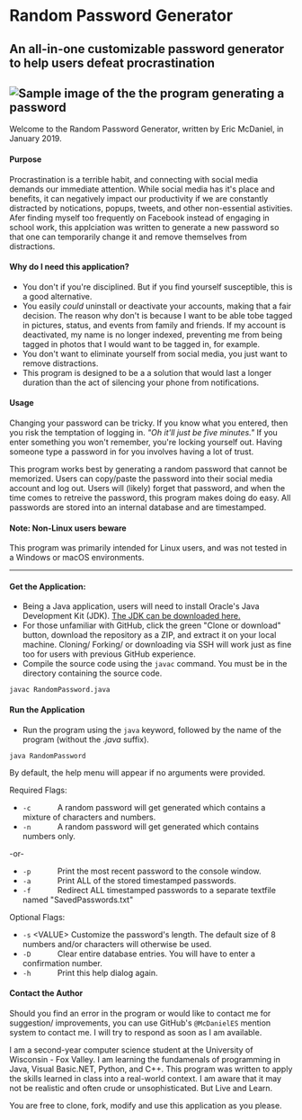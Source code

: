# Random Password Generator
## An all-in-one customizable password generator to help users defeat procrastination
![Sample image of the the program generating a password](https://i.imgur.com/Dl7AFHt.png)
---

Welcome to the Random Password Generator, written by Eric McDaniel, in January 2019.

#### Purpose
Procrastination is a terrible habit, and connecting with social media demands our immediate attention. While social media has it's place and benefits, it can negatively impact our productivity if we are constantly distracted by notications, popups, tweets, and other non-essential astivities. Afer finding myself too frequently on Facebook instead of engaging in school work, this applciation was written to generate a new password so that one can temporarily change it and remove themselves from distractions.

#### Why do I need this application?
+ You don't if you're disciplined. But if you find yourself susceptible, this is a good alternative.
+ You easily <i>could</i> uninstall or deactivate your accounts, making that a fair decision. The reason why  don't is because I want to be able tobe tagged in pictures, status, and events from family and friends. If my account is deactivated, my name is no longer indexed, preventing me from being tagged in photos that I would want to be tagged in, for example. 
+ You don't want to eliminate yourself from social media, you just want to remove distractions.
+ This program is designed to be a a solution that would last a longer duration than the act of silencing your phone from notifications.

#### Usage
Changing your password can be tricky. If you know what you entered, then you risk the temptation of logging in. <i>"Oh it'll just be five minutes."</i> If you enter something you won't remember, you're locking yourself out. Having someone type a password in for you involves having a lot of trust.

This program works best by generating a random password that cannot be memorized. Users can copy/paste the password into their social media account and log out. Users will (likely) forget that password, and when the time comes to retreive the password, this program makes doing do easy. All passwords are stored into an internal database and are timestamped.

#### Note: Non-Linux users beware
This program was primarily intended for Linux users, and was not tested in a Windows or macOS environments.

---

#### Get the Application:
+ Being a Java application, users will need to install Oracle's Java Development Kit (JDK). <a href="http://www.oracle.com/technetwork/java/javase/downloads/index.html">The JDK can be downloaded here.</a>
+ For those unfamiliar with GitHub, click the green "Clone or download" button, download the repository as a ZIP, and extract it on your local machine. Cloning/ Forking/ or downloading via SSH will work just as fine too for users with previous GitHub experience.
+ Compile the source code using the `javac` command. You must be in the directory containing the source code.
```
javac RandomPassword.java
```

#### Run the Application
+ Run the program using the `java` keyword, followed by the name of the program (without the <i>.java</i> suffix).
```
java RandomPassword
```

By default, the help menu will appear if no arguments were provided.

Required Flags:
+ `-c` &nbsp;&nbsp;&nbsp;&nbsp;&nbsp;&nbsp;&nbsp;&nbsp;&nbsp;&nbsp; A random password will get generated which contains a mixture of characters and numbers.
+ `-n` &nbsp;&nbsp;&nbsp;&nbsp;&nbsp;&nbsp;&nbsp;&nbsp;&nbsp;&nbsp; A random password will get generated which contains numbers only.

 -or-

+ `-p` &nbsp;&nbsp;&nbsp;&nbsp;&nbsp;&nbsp;&nbsp;&nbsp;&nbsp;&nbsp; Print the most recent password to the console window.
+ `-a` &nbsp;&nbsp;&nbsp;&nbsp;&nbsp;&nbsp;&nbsp;&nbsp;&nbsp;&nbsp; Print ALL of the stored timestamped passwords.
+ `-f` &nbsp;&nbsp;&nbsp;&nbsp;&nbsp;&nbsp;&nbsp;&nbsp;&nbsp;&nbsp; Redirect ALL timestamped passwords to a separate textfile named "SavedPasswords.txt"

Optional Flags:
+ `-s` \<VALUE\> Customize the password's length. The default size of 8 numbers and/or characters will otherwise be used.
+ `-D` &nbsp;&nbsp;&nbsp;&nbsp;&nbsp;&nbsp;&nbsp;&nbsp;&nbsp;&nbsp; Clear entire database entries. You will have to enter a confirmation number.
+ `-h` &nbsp;&nbsp;&nbsp;&nbsp;&nbsp;&nbsp;&nbsp;&nbsp;&nbsp;&nbsp; Print this help dialog again.

#### Contact the Author
Should you find an error in the program or would like to contact me for suggestion/ improvements, you can use GitHub's `@McDanielES` mention system to contact me. I will try to respond as soon as I am available.

I am a second-year computer science student at the University of Wisconsin - Fox Valley. I am learning the fundamenals of programming in Java, Visual Basic.NET, Python, and C++. This program was written to apply the skills learned in class into a real-world context. I am aware that it may not be realistic and often crude or unsophisticated. But Live and Learn.

You are free to clone, fork, modify and use this application as you please.